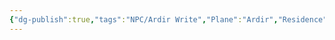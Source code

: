 ```yaml
---
{"dg-publish":true,"tags":"NPC/Ardir Write","Plane":"Ardir","Residence":"Anaurochsche Wüste","permalink":"/npc/hsing/","dgHomeLink":true,"dgPassFrontmatter":true}
---
```

